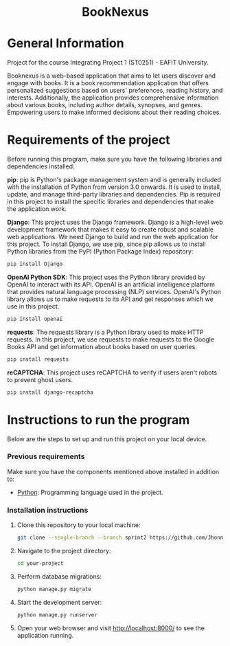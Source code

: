 <h1 align="center">BookNexus</h1>

# General Information
Project for the course Integrating Project 1 (ST0251) - EAFIT University.

Booknexus is a web-based application that aims to let users discover and engage with books. It is a book recommendation application that offers personalized suggestions based on users' preferences, reading history, and interests. Additionally, the application provides comprehensive information about various books, including author details, synopses, and genres. Empowering users to make informed decisions about their reading choices.

# Requirements of the project
Before running this program, make sure you have the following libraries and dependencies installed:

**pip**: pip is Python's package management system and is generally included with the installation of Python from version 3.0 onwards. It is used to install, update, and manage third-party libraries and dependencies. Pip is required in this project to install the specific libraries and dependencies that make the application work.

**Django**: This project uses the Django framework. Django is a high-level web development framework that makes it easy to create robust and scalable web applications. We need Django to build and run the web application for this project. To install Django, we use pip, since pip allows us to install Python libraries from the PyPI (Python Package Index) repository:

 ```bash
 pip install Django
 ```

**OpenAI Python SDK**: This project uses the Python library provided by OpenAI to interact with its API. OpenAI is an artificial intelligence platform that provides natural language processing (NLP) services. OpenAI's Python library allows us to make requests to its API and get responses which we use in this project.

 ```bash
pip install openai
 ```

**requests**: The requests library is a Python library used to make HTTP requests. In this project, we use requests to make requests to the Google Books API and get information about books based on user queries.

 ```bash
pip install requests
 ```

**reCAPTCHA**: This project uses reCAPTCHA to verify if users aren't robots to prevent ghost users.
 ```bash
pip install django-recaptcha
 ```

# Instructions to run the program

Below are the steps to set up and run this project on your local device.

### Previous requirements

Make sure you have the components mentioned above installed in addition to:

- [Python](https://www.python.org/downloads/): Programming language used in the project.

### Installation instructions

1. Clone this repository to your local machine:

    ```bash
    git clone --single-branch --branch sprint2 https://github.com/Jhonnathan93/integrating-project-1.git
    ```

2. Navigate to the project directory:

    ```bash
    cd your-project
    ```

3. Perform database migrations:

    ```bash
    python manage.py migrate
    ```

4. Start the development server:

    ```bash
    python manage.py runserver
    ```

5. Open your web browser and visit [http://localhost:8000/](http://localhost:8000/) to see the application running.






